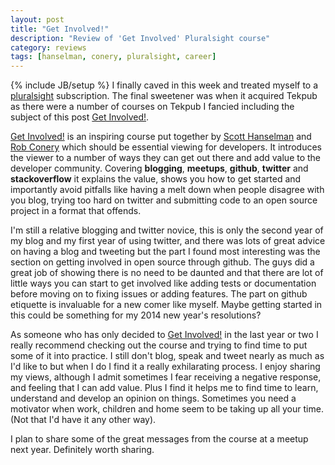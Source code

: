 ```yaml
---
layout: post
title: "Get Involved!"
description: "Review of 'Get Involved' Pluralsight course"
category: reviews 
tags: [hanselman, conery, pluralsight, career]
---
```

{% include JB/setup %}
I finally caved in this week and treated myself to a [pluralsight](http://www.pluralsight.com/) subscription. The final sweetener was when it acquired Tekpub as there were a number of courses on Tekpub I fancied including the subject of this post [Get Involved!](http://www.pluralsight.com/training/Courses/TableOfContents/get-involved).

[Get Involved!](http://www.pluralsight.com/training/Courses/TableOfContents/get-involved) is an inspiring course put together by [Scott Hanselman](http://www.hanselman.com/) and [Rob Conery](http://www.wekeroad.com/) which should be essential viewing for developers. It introduces the viewer to a number of ways they can get out there and add value to the developer community. Covering **blogging**, **meetups**, **github**, **twitter** and **stackoverflow** it explains the value, shows you how to get started and importantly avoid pitfalls like having a melt down when people disagree with you blog, trying too hard on twitter and submitting code to an open source project in a format that offends.

I'm still a relative blogging and twitter novice, this is only the second year of my blog and my first year of using twitter, and there was lots of great advice on having a blog and tweeting but the part I found most interesting was the section on getting involved in open source through github. The guys did a great job of showing there is no need to be daunted and that there are lot of little ways you can start to get involved like adding tests or documentation before moving on to fixing issues or adding features. The part on github etiquette is invaluable for a new comer like myself. Maybe getting started in this could be something for my 2014 new year's resolutions?

As someone who has only decided to [Get Involved!](http://www.pluralsight.com/training/Courses/TableOfContents/get-involved) in the last year or two I really recommend checking out the course and trying to find time to put some of it into practice. I still don't blog, speak and tweet nearly as much as I'd like to but when I do I find it a really exhilarating process. I enjoy sharing my views, although I admit sometimes I fear receiving a negative response, and feeling that I can add value. Plus I find it helps me to find time to learn, understand and develop an opinion on things. Sometimes you need a motivator when work, children and home seem to be taking up all your time. (Not that I'd have it any other way).

I plan to share some of the great messages from the course at a meetup next year. Definitely worth sharing.

